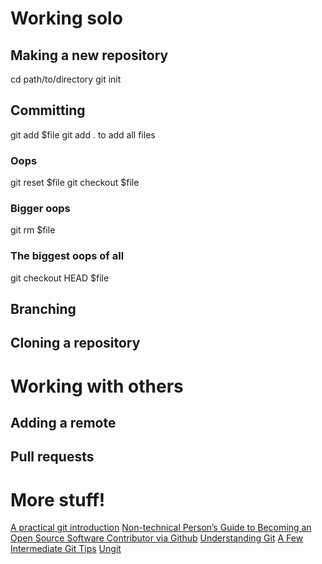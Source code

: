 # Working solo

## Making a new repository

cd path/to/directory
git init

## Committing

git add $file
git add . to add all files

### Oops

git reset $file
git checkout $file

### Bigger oops

git rm $file

### The biggest oops of all

git checkout HEAD $file

## Branching

## Cloning a repository

# Working with others



## Adding a remote

## Pull requests

# More stuff!

[A practical git introduction](http://mrchlblng.me/2014/09/practical-git-introduction/)
[Non-technical Person’s Guide to Becoming an Open Source Software Contributor via Github](http://ablwr.github.io/blog/2014/11/03/non-technical-persons-guide-to-becoming-an-open-source-software-contributor-via-github/)
[Understanding Git](http://web.mit.edu/nelhage/Public/git-slides-2009.pdf)
[A Few Intermediate Git Tips](http://www.harihareswara.net/sumana/2014/10/31/0)
[Ungit](https://github.com/FredrikNoren/ungit)
